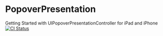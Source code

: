 # PopoverPresentation
Getting Started with UIPopoverPresentationController for iPad and iPhone
[![CI Status](https://travis-ci.org/satyadevchauhan/PopoverPresentation.svg?branch=master)](https://travis-ci.org/satyadevchauhan/PopoverPresentation)
